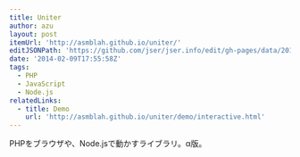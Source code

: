 ```yaml
---
title: Uniter
author: azu
layout: post
itemUrl: 'http://asmblah.github.io/uniter/'
editJSONPath: 'https://github.com/jser/jser.info/edit/gh-pages/data/2014/02/index.json'
date: '2014-02-09T17:55:58Z'
tags:
  - PHP
  - JavaScript
  - Node.js
relatedLinks:
  - title: Demo
    url: 'http://asmblah.github.io/uniter/demo/interactive.html'
---
```

PHPをブラウザや、Node.jsで動かすライブラリ。α版。
